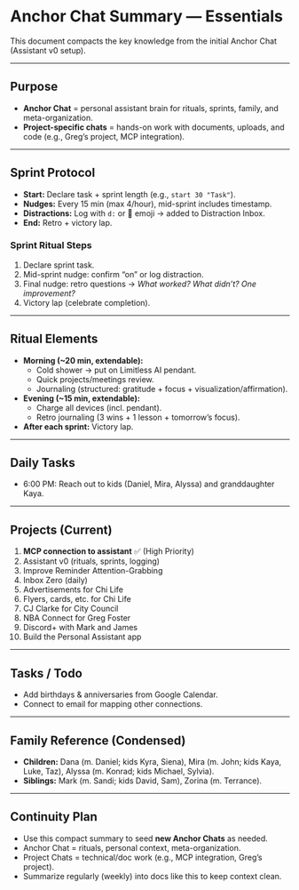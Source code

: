 # Anchor Chat Summary — Essentials

This document compacts the key knowledge from the initial Anchor Chat (Assistant v0 setup).

---

## Purpose
- **Anchor Chat** = personal assistant brain for rituals, sprints, family, and meta-organization.
- **Project-specific chats** = hands-on work with documents, uploads, and code (e.g., Greg’s project, MCP integration).

---

## Sprint Protocol
- **Start:** Declare task + sprint length (e.g., `start 30 "Task"`).
- **Nudges:** Every 15 min (max 4/hour), mid-sprint includes timestamp.
- **Distractions:** Log with `d:` or 📌 emoji → added to Distraction Inbox.
- **End:** Retro + victory lap.

### Sprint Ritual Steps
1. Declare sprint task.
2. Mid-sprint nudge: confirm “on” or log distraction.
3. Final nudge: retro questions → *What worked? What didn’t? One improvement?*
4. Victory lap (celebrate completion).

---

## Ritual Elements
- **Morning (~20 min, extendable):**
  - Cold shower → put on Limitless AI pendant.
  - Quick projects/meetings review.
  - Journaling (structured: gratitude + focus + visualization/affirmation).
- **Evening (~15 min, extendable):**
  - Charge all devices (incl. pendant).
  - Retro journaling (3 wins + 1 lesson + tomorrow’s focus).
- **After each sprint:** Victory lap.

---

## Daily Tasks
- 6:00 PM: Reach out to kids (Daniel, Mira, Alyssa) and granddaughter Kaya.

---

## Projects (Current)
1. **MCP connection to assistant** ✅ (High Priority)
2. Assistant v0 (rituals, sprints, logging)
3. Improve Reminder Attention-Grabbing
4. Inbox Zero (daily)
5. Advertisements for Chi Life
6. Flyers, cards, etc. for Chi Life
7. CJ Clarke for City Council
8. NBA Connect for Greg Foster
9. Discord+ with Mark and James
10. Build the Personal Assistant app

---

## Tasks / Todo
- Add birthdays & anniversaries from Google Calendar.
- Connect to email for mapping other connections.

---

## Family Reference (Condensed)
- **Children:** Dana (m. Daniel; kids Kyra, Siena), Mira (m. John; kids Kaya, Luke, Taz), Alyssa (m. Konrad; kids Michael, Sylvia).
- **Siblings:** Mark (m. Sandi; kids David, Sam), Zorina (m. Terrance).

---

## Continuity Plan
- Use this compact summary to seed **new Anchor Chats** as needed.
- Anchor Chat = rituals, personal context, meta-organization.
- Project Chats = technical/doc work (e.g., MCP integration, Greg’s project).
- Summarize regularly (weekly) into docs like this to keep context clean.
